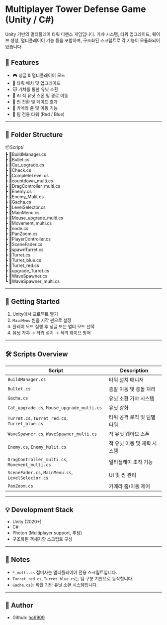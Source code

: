 # Multiplayer Tower Defense Game (Unity / C#)

Unity 기반의 멀티플레이 타워 디펜스 게임입니다. 가챠 시스템, 타워 업그레이드, 웨이브 생성, 멀티플레이어 기능 등을 포함하며, 구조화된 스크립트로 각 기능이 모듈화되어 있습니다.

## 📌 Features

- 🎮 싱글 & 멀티플레이어 모드
- 🧱 타워 배치 및 업그레이드
- 🐱 가챠를 통한 유닛 소환
- 🧠 AI 적 유닛 스폰 및 경로 이동
- 🔄 씬 전환 및 페이드 효과
- 👀 카메라 줌 및 이동 기능
- 🚩 팀 전용 타워 (Red / Blue)

---

## 📁 Folder Structure
📦Script/
<br />
┣ 📜BuildManager.cs
<br />
┣ 📜Bullet.cs
<br />
┣ 📜Cat_upgrade.cs
<br />
┣ 📜Check.cs
<br />
┣ 📜CompleteLevel.cs
<br />
┣ 📜countdown_multi.cs
<br />
┣ 📜DragController_multi.cs
<br />
┣ 📜Enemy.cs
<br />
┣ 📜Enemy_Mulit.cs
<br />
┣ 📜Gacha.cs
<br />
┣ 📜LevelSelector.cs
<br />
┣ 📜MainMenu.cs
<br />
┣ 📜Mouse_upgrade_multi.cs
<br />
┣ 📜Movement_multi.cs
<br />
┣ 📜node.cs
<br />
┣ 📜PanZoom.cs
<br />
┣ 📜PlayerController.cs
<br />
┣ 📜SceneFader.cs
<br />
┣ 📜spawnTurret.cs
<br />
┣ 📜Turret.cs
<br />
┣ 📜Turret_blue.cs
<br />
┣ 📜Turret_red.cs
<br />
┣ 📜upgrade_Turret.cs
<br />
┣ 📜WaveSpawner.cs
<br />
┗ 📜WaveSpawner_multi.cs
<br />

---

## 🚀 Getting Started

1. Unity에서 프로젝트 열기
2. `MainMenu` 씬을 시작 씬으로 설정
3. 플레이 모드 실행 후 싱글 또는 멀티 모드 선택
4. 유닛 가챠 → 타워 설치 → 적의 웨이브 방어

---

## 🛠️ Scripts Overview

| Script | Description |
|--------|-------------|
| `BuildManager.cs` | 타워 설치 매니저 |
| `Bullet.cs` | 총알 이동 및 충돌 처리 |
| `Gacha.cs` | 유닛 소환 가챠 시스템 |
| `Cat_upgrade.cs`, `Mouse_upgrade_multi.cs` | 유닛 강화 |
| `Turret.cs`, `Turret_red.cs`, `Turret_blue.cs` | 타워 공격 로직 및 팀별 타워 |
| `WaveSpawner.cs`, `WaveSpawner_multi.cs` | 적 유닛 웨이브 스폰 |
| `Enemy.cs`, `Enemy_Mulit.cs` | 적 유닛 이동 및 체력 시스템 |
| `DragController_multi.cs`, `Movement_multi.cs` | 멀티플레이 조작 기능 |
| `SceneFader.cs`, `MainMenu.cs`, `LevelSelector.cs` | UI 및 씬 관리 |
| `PanZoom.cs` | 카메라 줌/이동 제어 |

---

## 💡 Development Stack

- Unity (2020+)
- C#
- Photon (Multiplayer support, 추정)
- 구조화된 객체지향 스크립트 구성

---

## 📌 Notes

- `*_multi.cs` 접미사는 멀티플레이어 전용 스크립트입니다.
- `Turret_red.cs`, `Turret_blue.cs`는 팀 구분 기반으로 동작합니다.
- `Gacha.cs`는 확률 기반 유닛 소환 시스템입니다.

---

## 👤 Author

- Github: [ho9909](https://github.com/ho9909)

